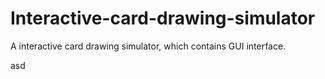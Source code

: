 # Interactive-card-drawing-simulator
A interactive card drawing simulator, which contains GUI interface.

asd
